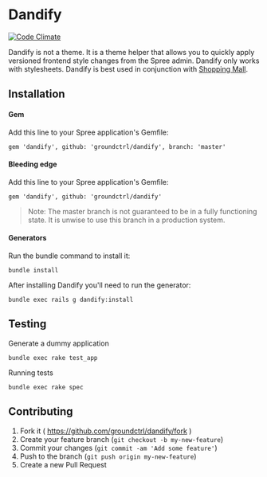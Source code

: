 # Dandify

[![Code Climate](https://codeclimate.com/github/groundctrl/dandify.png)](https://codeclimate.com/github/groundctrl/dandify)

Dandify is not a theme. It is a theme helper that allows you to quickly apply versioned frontend style changes from the Spree admin. Dandify only works with stylesheets. Dandify is best used in conjunction with [Shopping Mall](https://github.com/groundctrl/shopping_mall).


## Installation

#### Gem

Add this line to your Spree application's Gemfile:

    gem 'dandify', github: 'groundctrl/dandify', branch: 'master'

#### Bleeding edge

Add this line to your Spree application's Gemfile:

    gem 'dandify', github: 'groundctrl/dandify'

> Note: The master branch is not guaranteed to be in a fully functioning state. It is unwise to use this branch in a production system.

#### Generators

Run the bundle command to install it:

    bundle install

After installing Dandify you'll need to run the generator:

    bundle exec rails g dandify:install


## Testing

Generate a dummy application

    bundle exec rake test_app

Running tests

    bundle exec rake spec


## Contributing

1. Fork it ( https://github.com/groundctrl/dandify/fork )
2. Create your feature branch (`git checkout -b my-new-feature`)
3. Commit your changes (`git commit -am 'Add some feature'`)
4. Push to the branch (`git push origin my-new-feature`)
5. Create a new Pull Request
